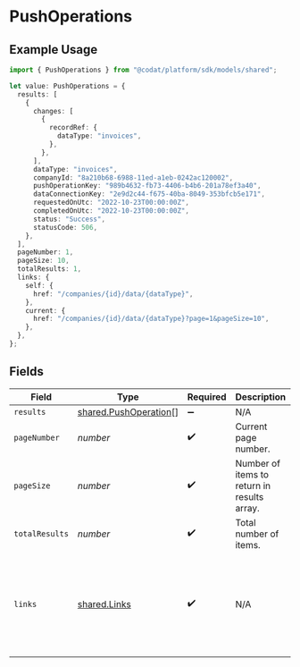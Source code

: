 # PushOperations

## Example Usage

```typescript
import { PushOperations } from "@codat/platform/sdk/models/shared";

let value: PushOperations = {
  results: [
    {
      changes: [
        {
          recordRef: {
            dataType: "invoices",
          },
        },
      ],
      dataType: "invoices",
      companyId: "8a210b68-6988-11ed-a1eb-0242ac120002",
      pushOperationKey: "989b4632-fb73-4406-b4b6-201a78ef3a40",
      dataConnectionKey: "2e9d2c44-f675-40ba-8049-353bfcb5e171",
      requestedOnUtc: "2022-10-23T00:00:00Z",
      completedOnUtc: "2022-10-23T00:00:00Z",
      status: "Success",
      statusCode: 506,
    },
  ],
  pageNumber: 1,
  pageSize: 10,
  totalResults: 1,
  links: {
    self: {
      href: "/companies/{id}/data/{dataType}",
    },
    current: {
      href: "/companies/{id}/data/{dataType}?page=1&pageSize=10",
    },
  },
};
```

## Fields

| Field                                                                                             | Type                                                                                              | Required                                                                                          | Description                                                                                       | Example                                                                                           |
| ------------------------------------------------------------------------------------------------- | ------------------------------------------------------------------------------------------------- | ------------------------------------------------------------------------------------------------- | ------------------------------------------------------------------------------------------------- | ------------------------------------------------------------------------------------------------- |
| `results`                                                                                         | [shared.PushOperation](../../../sdk/models/shared/pushoperation.md)[]                             | :heavy_minus_sign:                                                                                | N/A                                                                                               |                                                                                                   |
| `pageNumber`                                                                                      | *number*                                                                                          | :heavy_check_mark:                                                                                | Current page number.                                                                              |                                                                                                   |
| `pageSize`                                                                                        | *number*                                                                                          | :heavy_check_mark:                                                                                | Number of items to return in results array.                                                       |                                                                                                   |
| `totalResults`                                                                                    | *number*                                                                                          | :heavy_check_mark:                                                                                | Total number of items.                                                                            |                                                                                                   |
| `links`                                                                                           | [shared.Links](../../../sdk/models/shared/links.md)                                               | :heavy_check_mark:                                                                                | N/A                                                                                               | {<br/>"self": {<br/>"href": "/companies"<br/>},<br/>"current": {<br/>"href": "/companies?page=1\u0026pageSize=10"<br/>}<br/>} |